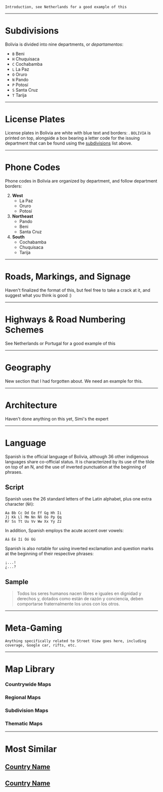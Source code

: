 `Introduction, see Netherlands for a good example of this`

---

# Subdivisions

Bolivia is divided into nine departments, or _departamentos_:

- `B` Beni
- `H` Chuquisaca
- `C` Cochabamba
- `L` La Paz
- `O` Oruro
- `N` Pando
- `P` Potosí
- `S` Santa Cruz
- `T` Tarija

<CountryMap code="BOL" scale="2000" />

---

# License Plates

License plates in Bolivia are white with blue text and borders: <LicensePlate style="other" format="ABC-123" text="royalblue" border="royalblue"/>. `BOLIVIA` is printed on top, alongside a box bearing a letter code for the issuing department that can be found using the [subdivisions](#subdivisions) list above.

---

# Phone Codes

Phone codes in Bolivia are organized by department, and follow department borders:

2. **West**
   - La Paz
   - Oruro
   - Potosí
3. **Northeast**
   - Pando
   - Beni
   - Santa Cruz
4. **South**
   - Cochabamba
   - Chuquisaca
   - Tarija

---

# Roads, Markings, and Signage

Haven't finalized the format of this, but feel free to take a crack at it, and suggest what you think is good :)

---

# Highways & Road Numbering Schemes

See Netherlands or Portugal for a good example of this

---

# Geography

New section that I had forgotten about. We need an example for this.

---

# Architecture

Haven't done anything on this yet, Simi's the expert

---

# Language

Spanish is the official language of Bolivia, although 36 other indigenous languages share co-official status. It is characterized by its use of the tilde on top of an N, and the use of inverted punctuation at the beginning of phrases.

## Script

Spanish uses the 26 standard letters of the Latin alphabet, plus one extra character (`Ññ`):

```
Aa Bb Cc Dd Ee Ff Gg Hh Ii
Jj Kk Ll Mm Nn Ññ Oo Pp Qq
Rr Ss Tt Uu Vv Ww Xx Yy Zz
```

In addition, Spanish employs the acute accent over vowels:

```
Áá Éé Íí Óó Úú
```

Spanish is also notable for using inverted exclamation and question marks at the beginning of their respective phrases:

```
¡...!
¿...?
```

## Sample

> Todos los seres humanos nacen libres e iguales en dignidad y derechos y, dotados como están de razón y conciencia, deben comportarse fraternalmente los unos con los otros.

---

# Meta-Gaming

`Anything specifically related to Street View goes here, including coverage, Google car, rifts, etc.`

---

# Map Library

### Countrywide Maps

### Regional Maps

### Subdivision Maps

### Thematic Maps

---

# Most Similar

## [Country Name](/countries/country-code)

## [Country Name](/countries/country-code)
